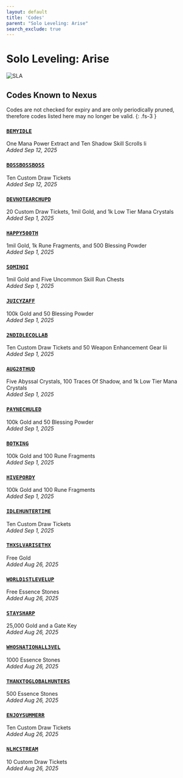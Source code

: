 ```yaml
---
layout: default
title: 'Codes'
parent: "Solo Leveling: Arise"
search_exclude: true
---
```


# Solo Leveling: Arise

![SLA](https://cdn.discordapp.com/emojis/1356717159501267143.png)

## Codes Known to Nexus

Codes are not checked for expiry and are only periodically pruned, therefore codes listed here may no longer be valid.
{: .fs-3 }

### [`BEMYIDLE`](https://nexus-codes.app/copy/?code=BEMYIDLE)

One Mana Power Extract and Ten Shadow Skill Scrolls Ii<br />*Added Sep 12, 2025*

### [`BOSSBOSSBOSS`](https://nexus-codes.app/copy/?code=BOSSBOSSBOSS)

Ten Custom Draw Tickets<br />*Added Sep 12, 2025*

### [`DEVNOTEARCHUPD`](https://nexus-codes.app/copy/?code=DEVNOTEARCHUPD)

20 Custom Draw Tickets, 1mil Gold, and 1k Low Tier Mana Crystals<br />*Added Sep 1, 2025*

### [`HAPPY500TH`](https://nexus-codes.app/copy/?code=HAPPY500TH)

1mil Gold, 1k Rune Fragments, and 500 Blessing Powder<br />*Added Sep 1, 2025*

### [`SOMINQI`](https://nexus-codes.app/copy/?code=SOMINQI)

1mil Gold and Five Uncommon Skill Run Chests<br />*Added Sep 1, 2025*

### [`JUICYZAFF`](https://nexus-codes.app/copy/?code=JUICYZAFF)

100k Gold and 50 Blessing Powder<br />*Added Sep 1, 2025*

### [`2NDIDLECOLLAB`](https://nexus-codes.app/copy/?code=2NDIDLECOLLAB)

Ten Custom Draw Tickets and 50 Weapon Enhancement Gear Iii<br />*Added Sep 1, 2025*

### [`AUG28THUD`](https://nexus-codes.app/copy/?code=AUG28THUD)

Five Abyssal Crystals, 100 Traces Of Shadow, and 1k Low Tier Mana Crystals<br />*Added Sep 1, 2025*

### [`PAYNECHULED`](https://nexus-codes.app/copy/?code=PAYNECHULED)

100k Gold and 50 Blessing Powder<br />*Added Sep 1, 2025*

### [`BOTKING`](https://nexus-codes.app/copy/?code=BOTKING)

100k Gold and 100 Rune Fragments<br />*Added Sep 1, 2025*

### [`HIVEPORDY`](https://nexus-codes.app/copy/?code=HIVEPORDY)

100k Gold and 100 Rune Fragments<br />*Added Sep 1, 2025*

### [`IDLEHUNTERTIME`](https://nexus-codes.app/copy/?code=IDLEHUNTERTIME)

Ten Custom Draw Tickets<br />*Added Sep 1, 2025*

### [`THXSLVARISETHX`](https://nexus-codes.app/copy/?code=THXSLVARISETHX)

Free Gold<br />*Added Aug 26, 2025*

### [`WORLD1STLEVELUP`](https://nexus-codes.app/copy/?code=WORLD1STLEVELUP)

Free Essence Stones<br />*Added Aug 26, 2025*

### [`STAYSHARP`](https://nexus-codes.app/copy/?code=STAYSHARP)

25,000 Gold and a Gate Key<br />*Added Aug 26, 2025*

### [`WHOSNATIONALL3VEL`](https://nexus-codes.app/copy/?code=WHOSNATIONALL3VEL)

1000 Essence Stones<br />*Added Aug 26, 2025*

### [`THANXTOGLOBALHUNTERS`](https://nexus-codes.app/copy/?code=THANXTOGLOBALHUNTERS)

500 Essence Stones<br />*Added Aug 26, 2025*

### [`ENJOYSUMMERR`](https://nexus-codes.app/copy/?code=ENJOYSUMMERR)

Ten Custom Draw Tickets<br />*Added Aug 26, 2025*

### [`NLHCSTREAM`](https://nexus-codes.app/copy/?code=NLHCSTREAM)

10 Custom Draw Tickets<br />*Added Aug 26, 2025*